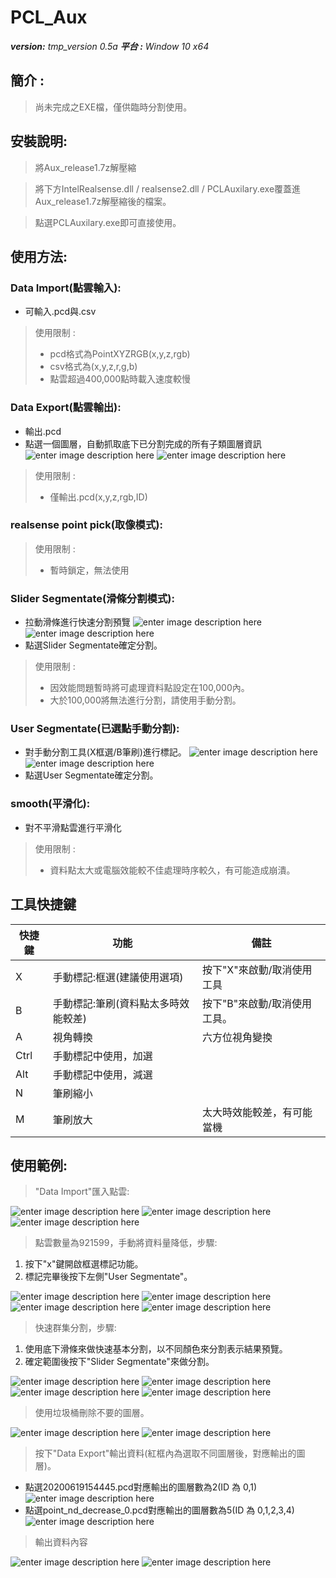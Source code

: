 ﻿# PCL_Aux  
***version:**  tmp_version 0.5a*
***平台 :** Window 10 x64*

## 簡介 :
> 尚未完成之EXE檔，僅供臨時分割使用。

## 安裝說明:
> 將Aux_release1.7z解壓縮

> 將下方IntelRealsense.dll / realsense2.dll / PCLAuxilary.exe覆蓋進Aux_release1.7z解壓縮後的檔案。

> 點選PCLAuxilary.exe即可直接使用。

## 使用方法:
### Data Import(點雲輸入):
* 可輸入.pcd與.csv
> 使用限制 :
> - pcd格式為PointXYZRGB(x,y,z,rgb)
> - csv格式為(x,y,z,r,g,b)
> - 點雲超過400,000點時載入速度較慢

### Data Export(點雲輸出):
* 輸出.pcd
* 點選一個圖層，自動抓取底下已分割完成的所有子類圖層資訊
![enter image description here](https://github.com/komexeu/Pic_Wareh/blob/master/version_05a_1.png)
![enter image description here](https://github.com/komexeu/Pic_Wareh/blob/master/version_05a_2.png)
> 使用限制 :
> - 僅輸出.pcd(x,y,z,rgb,ID)

### realsense point pick(取像模式):
> 使用限制 :
>- 暫時鎖定，無法使用
 
### Slider Segmentate(滑條分割模式):
 * 拉動滑條進行快速分割預覽 ![enter image description here](https://github.com/komexeu/Pic_Wareh/blob/master/version_05a_3.png)
![enter image description here](https://github.com/komexeu/Pic_Wareh/blob/master/tmp_version_05a_4.png)
* 點選Slider Segmentate確定分割。
> 使用限制 :
>- 因效能問題暫時將可處理資料點設定在100,000內。
>- 大於100,000將無法進行分割，請使用手動分割。

### User Segmentate(已選點手動分割):
* 對手動分割工具(X框選/B筆刷)進行標記。
![enter image description here](https://github.com/komexeu/Pic_Wareh/blob/master/tmp_version_05a_5.png)
![enter image description here](https://github.com/komexeu/Pic_Wareh/blob/master/tmp_version_05a_6.png)
* 點選User Segmentate確定分割。

### smooth(平滑化):
* 對不平滑點雲進行平滑化
> 使用限制 :
>- 資料點太大或電腦效能較不佳處理時序較久，有可能造成崩潰。
 
 ## 工具快捷鍵
|快捷鍵|功能| 備註 | 
|-----|----|-----|
| X |手動標記:框選(建議使用選項) |按下"X"來啟動/取消使用工具|
|B|手動標記:筆刷(資料點太多時效能較差)|按下"B"來啟動/取消使用工具。|
|A|視角轉換|六方位視角變換|
|Ctrl|手動標記中使用，加選|
|Alt|手動標記中使用，減選|
|N|筆刷縮小|
|M|筆刷放大|太大時效能較差，有可能當機

## 使用範例:
> "Data Import"匯入點雲:

![enter image description here](https://github.com/komexeu/Pic_Wareh/blob/master/Usage%20example_1.png)
![enter image description here](https://github.com/komexeu/Pic_Wareh/blob/master/Usage%20example_2.png)
![enter image description here](https://github.com/komexeu/Pic_Wareh/blob/master/Usage%20example_3.png)

> 點雲數量為921599，手動將資料量降低，步驟:

 1. 按下"x"鍵開啟框選標記功能。
 2. 標記完畢後按下左側"User Segmentate"。
 
 ![enter image description here](https://github.com/komexeu/Pic_Wareh/blob/master/Usage%20example_4.png)
![enter image description here](https://github.com/komexeu/Pic_Wareh/blob/master/Usage%20example_5.png)
![enter image description here](https://github.com/komexeu/Pic_Wareh/blob/master/Usage%20example_6.png)
![enter image description here](https://github.com/komexeu/Pic_Wareh/blob/master/Usage%20example_7.png)

> 快速群集分割，步驟:

 1. 使用底下滑條來做快速基本分割，以不同顏色來分割表示結果預覽。
 2. 確定範圍後按下"Slider Segmentate"來做分割。

![enter image description here](https://github.com/komexeu/Pic_Wareh/blob/master/Usage%20example_8.png)
![enter image description here](https://github.com/komexeu/Pic_Wareh/blob/master/Usage%20example_9.png)
![enter image description here](https://github.com/komexeu/Pic_Wareh/blob/master/Usage%20example_10.png)
![enter image description here](https://github.com/komexeu/Pic_Wareh/blob/master/Usage%20example_11.png)
> 使用垃圾桶刪除不要的圖層。

![enter image description here](https://github.com/komexeu/Pic_Wareh/blob/master/Usage%20example_13.png)
![enter image description here](https://github.com/komexeu/Pic_Wareh/blob/master/Usage%20example_14.png)

> 按下"Data Export"輸出資料(紅框內為選取不同圖層後，對應輸出的圖層)。

 - 點選20200619154445.pcd對應輸出的圖層數為2(ID 為 0,1)
![enter image description here](https://github.com/komexeu/Pic_Wareh/blob/master/Usage%20example_15.png)
 - 點選point_nd_decrease_0.pcd對應輸出的圖層數為5(ID 為 0,1,2,3,4)
![enter image description here](https://github.com/komexeu/Pic_Wareh/blob/master/Usage%20example_16.png)
> 輸出資料內容

![enter image description here](https://github.com/komexeu/Pic_Wareh/blob/master/Usage%20example_18.png)
![enter image description here](https://github.com/komexeu/Pic_Wareh/blob/master/Usage%20example_17.png)
